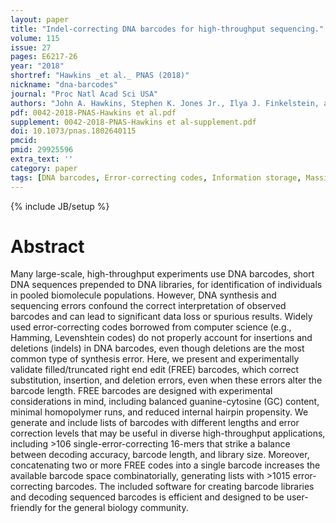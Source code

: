 ```yaml
---
layout: paper
title: "Indel-correcting DNA barcodes for high-throughput sequencing."
volume: 115
issue: 27
pages: E6217-26
year: "2018"
shortref: "Hawkins _et al._ PNAS (2018)"
nickname: "dna-barcodes"
journal: "Proc Natl Acad Sci USA"
authors: "John A. Hawkins, Stephen K. Jones Jr., Ilya J. Finkelstein, and William H. Press"
pdf: 0042-2018-PNAS-Hawkins et al.pdf
supplement: 0042-2018-PNAS-Hawkins et al-supplement.pdf
doi: 10.1073/pnas.1802640115
pmcid:
pmid: 29925596
extra_text: ''
category: paper
tags: [DNA barcodes, Error-correcting codes, Information storage, Massively parallel synthesis]
---
```

{% include JB/setup %}

# Abstract

Many large-scale, high-throughput experiments use DNA barcodes, short DNA sequences prepended to DNA libraries, for identification of individuals in pooled biomolecule populations. However, DNA synthesis and sequencing errors confound the correct interpretation of observed barcodes and can lead to significant data loss or spurious results. Widely used error-correcting codes borrowed from computer science (e.g., Hamming, Levenshtein codes) do not properly account for insertions and deletions (indels) in DNA barcodes, even though deletions are the most common type of synthesis error. Here, we present and experimentally validate filled/truncated right end edit (FREE) barcodes, which correct substitution, insertion, and deletion errors, even when these errors alter the barcode length. FREE barcodes are designed with experimental considerations in mind, including balanced guanine-cytosine (GC) content, minimal homopolymer runs, and reduced internal hairpin propensity. We generate and include lists of barcodes with different lengths and error correction levels that may be useful in diverse high-throughput applications, including >106 single-error-correcting 16-mers that strike a balance between decoding accuracy, barcode length, and library size. Moreover, concatenating two or more FREE codes into a single barcode increases the available barcode space combinatorially, generating lists with >1015 error-correcting barcodes. The included software for creating barcode libraries and decoding sequenced barcodes is efficient and designed to be user-friendly for the general biology community.
